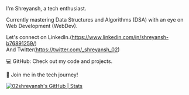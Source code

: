 I'm Shreyansh, a tech enthusiast.

Currently mastering Data Structures and Algorithms (DSA) with an eye on Web Development (WebDev).

Let's connect on LinkedIn.(https://www.linkedin.com/in/shreyansh-b76891259/)<br>
             And Twitter(https://twitter.com/_shreyansh_02)

💻 GitHub: Check out my code and projects.

🌟 Join me in the tech journey!



<!---
02shreyansh/02shreyansh is a ✨ special ✨ repository because its `README.md` (this file) appears on your GitHub profile.
You can click the Preview link to take a look at your changes.
--->

[![02shreyansh's GitHub | Stats](https://stats.quine.sh/02shreyansh/github?theme=dark)](https://quine.sh?utm_source=widgets&utm_campaign=02shreyansh)
